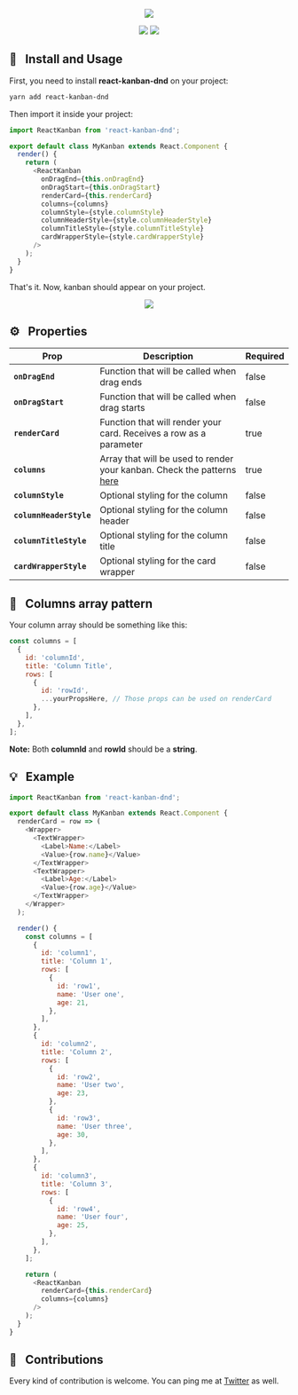 <p align="center">
  <img src="https://cdn-std.dprcdn.net/files/acc_687327/AmwiMZ">
</p>

<p align="center">
  <img src="https://badgen.net/npm/v/react-kanban-dnd">
  <img src="https://badgen.net/badge/license/MIT/blue">
</p>

## :hammer: &nbsp; Install and Usage

First, you need to install **react-kanban-dnd** on your project:

```sh
yarn add react-kanban-dnd
```

Then import it inside your project:

```js
import ReactKanban from 'react-kanban-dnd';

export default class MyKanban extends React.Component {
  render() {
    return (
      <ReactKanban
        onDragEnd={this.onDragEnd}
        onDragStart={this.onDragStart}
        renderCard={this.renderCard}
        columns={columns}
        columnStyle={style.columnStyle}
        columnHeaderStyle={style.columnHeaderStyle}
        columnTitleStyle={style.columnTitleStyle}
        cardWrapperStyle={style.cardWrapperStyle}
      />
    );
  }
}
```

That's it. Now, kanban should appear on your project.

<p align="center">
  <img src="https://cdn-std.dprcdn.net/files/acc_687326/2Nx9nO">
</p>

## :gear: &nbsp; Properties

| Prop                    | Description                                                                                                                                                                                                                                                                                                             | Required       |
| ---------------------   | ----------------------------------------------------------------------------------------------------------------------------------------------------------------------------------------------------------------------------------------------------------------------------------------------------------------------- | -------------- |
| **`onDragEnd`**         | Function that will be called when drag ends                                                                                                                                                                                                                                                                             |     false      |
| **`onDragStart`**       | Function that will be called when drag starts                                                                                                                                                                                                                                                                           |     false      |
| **`renderCard`**        | Function that will render your card. Receives a row as a parameter                                                                                                                                                                                                                                                       |     true       |
| **`columns`**           | Array that will be used to render your kanban. Check the patterns [here](#pushpin--column-array-pattern)                                                                                                                                                                                                                                                  |     true       |
| **`columnStyle`**       | Optional styling for the column                                                                                                                                                                                                                                                                                         |     false      |
| **`columnHeaderStyle`** | Optional styling for the column header                                                                                                                                                                                                                                                                                  |     false      |
| **`columnTitleStyle`**  | Optional styling for the column title                                                                                                                                                                                                                                                                                   |     false      |
| **`cardWrapperStyle`**  | Optional styling for the card wrapper                                                                                                                                                                                                                                                                                   |     false      |

## :pushpin: &nbsp; Columns array pattern

Your column array should be something like this:

```js
const columns = [
  {
    id: 'columnId',
    title: 'Column Title',
    rows: [
      {
        id: 'rowId',
        ...yourPropsHere, // Those props can be used on renderCard
      },
    ],
  },
];
```

**Note:** Both **columnId** and **rowId** should be a **string**.

## :bulb: &nbsp; Example

```js
import ReactKanban from 'react-kanban-dnd';

export default class MyKanban extends React.Component {
  renderCard = row => (
    <Wrapper>
      <TextWrapper>
        <Label>Name:</Label>
        <Value>{row.name}</Value>
      </TextWrapper>
      <TextWrapper>
        <Label>Age:</Label>
        <Value>{row.age}</Value>
      </TextWrapper>
    </Wrapper>
  );

  render() {
    const columns = [
      {
        id: 'column1',
        title: 'Column 1',
        rows: [
          {
            id: 'row1',
            name: 'User one',
            age: 21,
          },
        ],
      },
      {
        id: 'column2',
        title: 'Column 2',
        rows: [
          {
            id: 'row2',
            name: 'User two',
            age: 23,
          },
          {
            id: 'row3',
            name: 'User three',
            age: 30,
          },
        ],
      },
      {
        id: 'column3',
        title: 'Column 3',
        rows: [
          {
            id: 'row4',
            name: 'User four',
            age: 25,
          },
        ],
      },
    ];

    return (
      <ReactKanban
        renderCard={this.renderCard}
        columns={columns}
      />
    );
  }
}
```

## 🤝 &nbsp; Contributions

Every kind of contribution is welcome. You can ping me at [Twitter](https://twitter.com/lucasbesen) as well.
